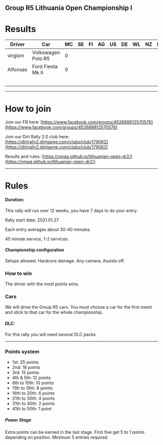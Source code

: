 ## Group R5 Lithuania Open Championship I

# Results

|  Driver | Car	|  MC 	|   SE	|  FI 	|  AG 	|   US	|   DE	|   WL	|   NZ	|   PL	|  GR 	|   SC	|   AU	|  	|  Total 	|
|---	|---  |---	|---	|---	|---	|---	|---	|---	|---	|---	|---	|---	|---	|---	|---	|
|   virgism	| Volkswagen Polo R5 |   0	|   	|   	|   	|   	|   	|   	|   	|   	|   	|   	|   	|   	|   0	|
|  Alfonsas |	Ford Fiesta Mk II|  0 	|   	|   	|   	|   	|   	|   	|   	|   	|   	|   	|   	|   	|   0	|
|   	|   	| |  	|   	|   	|   	|   	|   	|   	|   	|   	|   	|   	|   	|   	|
|   	|   	| |  	|   	|   	|   	|   	|   	|   	|   	|   	|   	|   	|   	|   	|
|   	|   	| |  	|   	|   	|   	|   	|   	|   	|   	|   	|   	|   	|   	|   	|
|   	|   	| |  	|   	|   	|   	|   	|   	|   	|   	|   	|   	|   	|   	|   	|
|   	|   	| |  	|   	|   	|   	|   	|   	|   	|   	|   	|   	|   	|   	|   	|


---
# How to join

Join our FB here: [https://www.facebook.com/groups/452688812570576](https://www.facebook.com/groups/452688812570576)

Join our Dirt Rally 2.0 club here: [https://dirtrally2.dirtgame.com/clubs/club/179062](https://dirtrally2.dirtgame.com/clubs/club/179062)

Results and rules: [https://vmag.github.io/lithuanian-open-dr2/](https://vmag.github.io/lithuanian-open-dr2/)

---
# Rules
#### Duration:

This rally will run over 12 weeks, you have 7 days to do your entry.

Rally start date: 2021.01.27

Each entry averages about 30-40 minutes.

45 minute service, 1-2 services.

#### Championship configuration
Setups allowed. Hardcore damage. Any camera. Assists off.

### How to win
The driver with the most points wins. 

### Cars
We will drive the Group R5 cars.  You must choose a car for the first event and stick to that car for the whole championship.

#### DLC:
For this rally you will need several DLC packs.

--- 
### Points system

* 1st: 25 points
* 2nd: 18 points
* 3rd: 15 points
* 4th & 5th: 12 points
* 6th to 10th: 10 points
* 11th to 15th: 8 points
* 16th to 20th: 6 points
* 21th to 30th: 4 points
* 31th to 40th: 2 points
* 41th to 50th: 1 point

##### Power Stage
Extra points can be earned in the last stage. First five get 5 to 1 points depending on position. Minimum 5 entries required.




